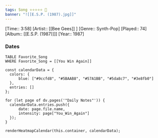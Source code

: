 ```yaml
---
tags: Song ⭐⭐⭐⭐⭐ 💛
banner: "![[E.S.P. (1987).jpg]]"
---
```

[Time:: 3:58]
[Artist:: [[Bee Gees]] ]
[Genre:: Synth-Pop]
[Played:: 74]
[Album:: [[E.S.P. (1987)]]]
[Year:: 1987]
### Dates
````dataview
TABLE Favorite_Song
WHERE Favorite_Song = [[You Win Again]]
````

  ```dataviewjs
const calendarData = { 
	colors: { 
		blue: ["#9ccfd8", "#5BAAB8", "#57A1BB", "#5da8c7", "#3e8fb0"] 
	}, 
	entries: [] 
}; 

for (let page of dv.pages('"Daily Notes"')) { 
	calendarData.entries.push({ 
		date: page.file.name, 
		intensity: page["You_Win_Again"]
	}); 
} 

renderHeatmapCalendar(this.container, calendarData);
```
